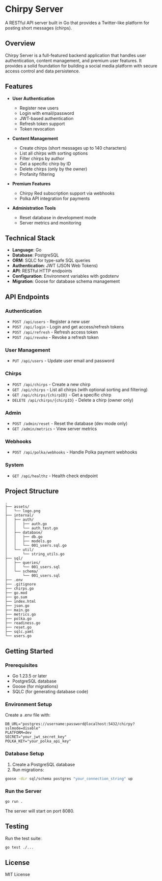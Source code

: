 # Chirpy Server

A RESTful API server built in Go that provides a Twitter-like platform for posting short messages (chirps).

## Overview

Chirpy Server is a full-featured backend application that handles user authentication, content management, and premium user features. It provides a solid foundation for building a social media platform with secure access control and data persistence.

## Features

- **User Authentication**
  - Register new users
  - Login with email/password
  - JWT-based authentication
  - Refresh token support
  - Token revocation

- **Content Management**
  - Create chirps (short messages up to 140 characters)
  - List all chirps with sorting options
  - Filter chirps by author
  - Get a specific chirp by ID
  - Delete chirps (only by the owner)
  - Profanity filtering

- **Premium Features**
  - Chirpy Red subscription support via webhooks
  - Polka API integration for payments

- **Administration Tools**
  - Reset database in development mode
  - Server metrics and monitoring

## Technical Stack

- **Language**: Go
- **Database**: PostgreSQL
- **ORM**: SQLC for type-safe SQL queries
- **Authentication**: JWT (JSON Web Tokens)
- **API**: RESTful HTTP endpoints
- **Configuration**: Environment variables with godotenv
- **Migration**: Goose for database schema management

## API Endpoints

### Authentication
- `POST /api/users` - Register a new user
- `POST /api/login` - Login and get access/refresh tokens
- `POST /api/refresh` - Refresh access token
- `POST /api/revoke` - Revoke a refresh token

### User Management
- `PUT /api/users` - Update user email and password

### Chirps
- `POST /api/chirps` - Create a new chirp
- `GET /api/chirps` - List all chirps (with optional sorting and filtering)
- `GET /api/chirps/{chirpID}` - Get a specific chirp
- `DELETE /api/chirps/{chirpID}` - Delete a chirp (owner only)

### Admin
- `POST /admin/reset` - Reset the database (dev mode only)
- `GET /admin/metrics` - View server metrics

### Webhooks
- `POST /api/polka/webhooks` - Handle Polka payment webhooks

### System
- `GET /api/healthz` - Health check endpoint

## Project Structure

```
.
├── assets/
│   └── logo.png
├── internal/
│   ├── auth/
│   │   ├── auth.go
│   │   └── auth_test.go
│   ├── database/
│   │   ├── db.go
│   │   ├── models.go
│   │   └── 001_users.sql.go
│   └── util/
│       └── string_utils.go
├── sql/
│   ├── queries/
│   │   └── 001_users.sql
│   └── schema/
│       └── 001_users.sql
├── .env
├── .gitignore
├── chirps.go
├── go.mod
├── go.sum
├── index.html
├── json.go
├── main.go
├── metrics.go
├── polka.go
├── readiness.go
├── reset.go
├── sqlc.yaml
└── users.go
```

## Getting Started

### Prerequisites
- Go 1.23.5 or later
- PostgreSQL database
- Goose (for migrations)
- SQLC (for generating database code)

### Environment Setup
Create a .env file with:
```
DB_URL="postgres://username:password@localhost:5432/chirpy?sslmode=disable"
PLATFORM=dev
SECRET="your_jwt_secret_key"
POLKA_KEY="your_polka_api_key"
```

### Database Setup
1. Create a PostgreSQL database
2. Run migrations:
```bash
goose -dir sql/schema postgres "your_connection_string" up
```

### Run the Server
```bash
go run .
```

The server will start on port 8080.

## Testing
Run the test suite:
```bash
go test ./...
```

## License
MIT License